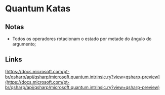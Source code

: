 # Quantum Katas

## Notas
- Todos os operadores rotacionam o estado por metade do ângulo do argumento;

## Links
[https://docs.microsoft.com/pt-br/qsharp/api/qsharp/microsoft.quantum.intrinsic.ry?view=qsharp-preview](https://docs.microsoft.com/pt-br/qsharp/api/qsharp/microsoft.quantum.intrinsic.ry?view=qsharp-preview)